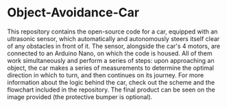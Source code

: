 # Object-Avoidance-Car

This repository contains the open-source code for a car, equipped with an ultrasonic sensor, which automatically and autonomously steers itself clear of any obstacles in front of it. The sensor, alongside the car's 4 motors, are connected to an Arduino Nano, on which the code is housed. All of them work simultaneously and perform a series of steps: upon approaching an object, the car makes a series of measurements to determine the optimal direction in which to turn, and then continues on its journey. For more information about the logic behind the car, check out the scheme and the flowchart included in the repository. The final product can be seen on the image provided (the protective bumper is optional).
